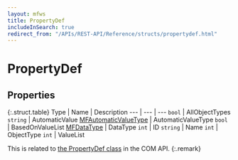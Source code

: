 ```yaml
---
layout: mfws
title: PropertyDef
includeInSearch: true
redirect_from: "/APIs/REST-API/Reference/structs/propertydef.html"
---
```


# PropertyDef

## Properties

{:.struct.table}
Type | Name | Description
--- | --- | ---
`bool` | AllObjectTypes
`string` | AutomaticValue
[MFAutomaticValueType](../../enumerations/mfautomaticvaluetype/) | AutomaticValueType
`bool` | BasedOnValueList
[MFDataType](../../enumerations/mfdatatype/) | DataType
`int` | ID
`string` | Name
`int` | ObjectType
`int` | ValueList

This is related to [the PropertyDef class](https://www.m-files.com/api/documentation/latest/index.html#MFilesAPI~PropertyDef.html) in the COM API.
{:.remark}